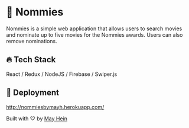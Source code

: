 # 🍿 Nommies

Nommies is a simple web application that allows users to search movies and nominate up to five movies for the Nommies awards. Users can also remove nominations.

## 🔥 Tech Stack 

React / Redux / NodeJS / Firebase / Swiper.js

## 🚀 Deployment 

http://nommiesbymayh.herokuapp.com/

Built with ♡ by [May Hein](https://www.linkedin.com/in/mayhein/)

